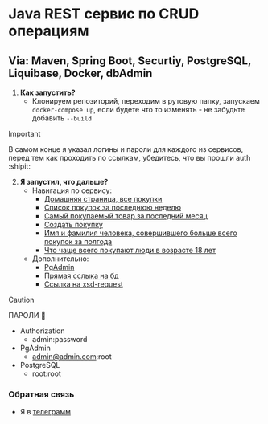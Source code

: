 # Java REST сервис по CRUD операциям
## Via: Maven, Spring Boot, Securtiy, PostgreSQL, Liquibase, Docker, dbAdmin

1. **Как запустить?**
     - Клонируем репозиторий, переходим в рутовую папку, запускаем `docker-compose up`, если будете что то изменять - не забудьте добавить `--build`

> [!IMPORTANT]
> В самом конце я указал логины и пароли для каждого из сервисов, перед тем как проходить по ссылкам, убедитесь, что вы прошли auth :shipit:
       
2. **Я запустил, что дальше?**
     - Навигация по сервису:
       - [Домашняя страница, все покупки](http://localhost:8181/index.html)
       - [Список покупок за последнюю неделю](http://localhost:8181/purchases/weekly/info.html)
       - [Самый покупаемый товар за последний месяц](http://localhost:8181/goods/monthly/best/info.html)
       - [Создать покупку](http://localhost:8181/purchases/create/info.html)
       - [Имя и фамилия человека, совершившего больше всего покупок за полгода](http://localhost:8181/clients/halfyearly/best/info.html)
       - [Что чаще всего покупают люди в возрасте 18 лет](http://localhost:8181/goods/eighteen/best/info.html)
     - Дополнительно:
       -  [PgAdmin](http://localhost:5050)
       -  [Прямая сслыка на бд](http://localhost:15432/shop_db)
       -  [Ссылка на xsd-request](https://github.com/DenisBak/shop/blob/main/request.xsd)

> [!CAUTION]
> ПАРОЛИ 🔐
> - Authorization
>   - admin:password
> - PgAdmin
>   - admin@admin.com:root
> - PostgreSQL
>   - root:root

### Обратная связь
- Я в [телеграмм](https://t.me/leshiycc)
